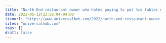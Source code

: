 ```yaml
---
title: "North End restaurant owner who hates paying to put his tables on the public sidewalk also hates Biden voters, hopes they crack their skulls"
date: 2022-05-12T22:26:04-04:00
itemurl: "https://www.universalhub.com/2022/north-end-restaurant-owner-who-hates-paying-put"
sites: "universalhub.com"
tags: []
draft: false
---
```


